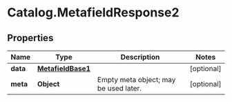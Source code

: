 # Catalog.MetafieldResponse2

## Properties
Name | Type | Description | Notes
------------ | ------------- | ------------- | -------------
**data** | [**MetafieldBase1**](MetafieldBase1.md) |  | [optional] 
**meta** | **Object** | Empty meta object; may be used later. | [optional] 
